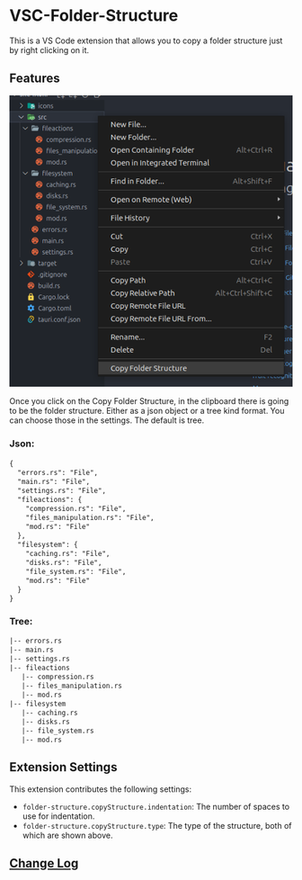# VSC-Folder-Structure

This is a VS Code extension that allows you to copy a folder structure just by right clicking on it.

## Features

<img src='./assets/preview.png'/>

Once you click on the Copy Folder Structure, in the clipboard there is going to be the folder structure. Either as a json object or a tree kind format. You can choose those in the settings. The default is tree.

### Json:

```
{
  "errors.rs": "File",
  "main.rs": "File",
  "settings.rs": "File",
  "fileactions": {
    "compression.rs": "File",
    "files_manipulation.rs": "File",
    "mod.rs": "File"
  },
  "filesystem": {
    "caching.rs": "File",
    "disks.rs": "File",
    "file_system.rs": "File",
    "mod.rs": "File"
  }
}
```

### Tree:

```
|-- errors.rs
|-- main.rs
|-- settings.rs
|-- fileactions
   |-- compression.rs
   |-- files_manipulation.rs
   |-- mod.rs
|-- filesystem
   |-- caching.rs
   |-- disks.rs
   |-- file_system.rs
   |-- mod.rs
```

## Extension Settings

This extension contributes the following settings:

- `folder-structure.copyStructure.indentation`: The number of spaces to use for indentation.
- `folder-structure.copyStructure.type`: The type of the structure, both of which are shown above.

## [Change Log](./CHANGELOG.md)
